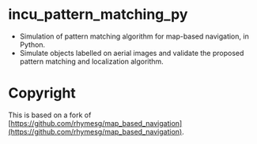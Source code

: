 # incu_pattern_matching_py

- Simulation of pattern matching algorithm for map-based navigation, in Python.
- Simulate objects labelled on aerial images and validate the proposed pattern matching and localization algorithm.

# Copyright

This is based on a fork of [https://github.com/rhymesg/map_based_navigation](https://github.com/rhymesg/map_based_navigation).
